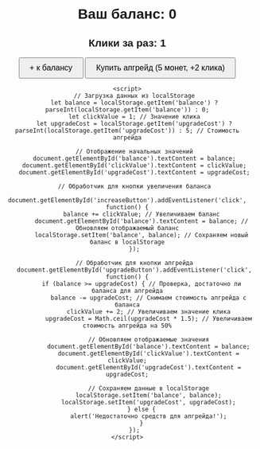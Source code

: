 <html lang="ru">
<head>
    <meta charset="UTF-8">
    <meta name="viewport" content="width=device-width, initial-scale=1.0">
    <title>Баланс</title>
    <style>
        body {
            font-family: Arial, sans-serif;
            text-align: center;
            margin-top: 50px;
        }
        button {
            padding: 10px 20px;
            font-size: 16px;
        }
    </style>
</head>
<body>
    <h1>Ваш баланс: <span id="balance">0</span></h1>
    <h2>Клики за раз: <span id="clickValue">1</span></h2>
    <button id="increaseButton">+ к балансу</button>
    <button id="upgradeButton">Купить апгрейд (<span id="upgradeCost">5</span> монет, +2 клика)</button>

    <script>
        // Загрузка данных из localStorage
        let balance = localStorage.getItem('balance') ? parseInt(localStorage.getItem('balance')) : 0;
        let clickValue = 1; // Значение клика
        let upgradeCost = localStorage.getItem('upgradeCost') ? parseInt(localStorage.getItem('upgradeCost')) : 5; // Стоимость апгрейда

        // Отображение начальных значений
        document.getElementById('balance').textContent = balance;
        document.getElementById('clickValue').textContent = clickValue;
        document.getElementById('upgradeCost').textContent = upgradeCost;

        // Обработчик для кнопки увеличения баланса
        document.getElementById('increaseButton').addEventListener('click', function() {
            balance += clickValue; // Увеличиваем баланс
            document.getElementById('balance').textContent = balance; // Обновляем отображаемый баланс
            localStorage.setItem('balance', balance); // Сохраняем новый баланс в localStorage
        });

        // Обработчик для кнопки апгрейда
        document.getElementById('upgradeButton').addEventListener('click', function() {
            if (balance >= upgradeCost) { // Проверка, достаточно ли баланса для апгрейда
                balance -= upgradeCost; // Снимаем стоимость апгрейда с баланса
                clickValue += 2; // Увеличиваем значение клика
                upgradeCost = Math.ceil(upgradeCost * 1.5); // Увеличиваем стоимость апгрейда на 50%
                
                // Обновляем отображаемые значения
                document.getElementById('balance').textContent = balance;
                document.getElementById('clickValue').textContent = clickValue;
                document.getElementById('upgradeCost').textContent = upgradeCost;

                // Сохраняем данные в localStorage
                localStorage.setItem('balance', balance);
                localStorage.setItem('upgradeCost', upgradeCost);
            } else {
                alert('Недостаточно средств для апгрейда!');
            }
        });
    </script>
</body>
</html>
